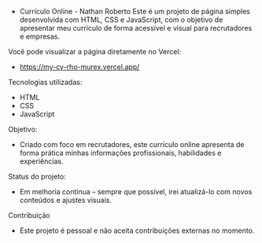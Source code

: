 - Currículo Online - Nathan Roberto 
Este é um projeto de página simples desenvolvida com HTML, CSS e JavaScript, com o objetivo de apresentar meu currículo de forma acessível e visual para recrutadores e empresas.

Você pode visualizar a página diretamente no Vercel:
- https://my-cv-rho-murex.vercel.app/

Tecnologias utilizadas:
- HTML
- CSS
- JavaScript

Objetivo:
- Criado com foco em recrutadores, este currículo online apresenta de forma prática minhas informações profissionais, habilidades e experiências.

Status do projeto:
- Em melhoria contínua – sempre que possível, irei atualizá-lo com novos conteúdos e ajustes visuais.

Contribuição
- Este projeto é pessoal e não aceita contribuições externas no momento.
